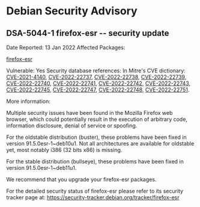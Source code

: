 
Debian Security Advisory
========================


DSA-5044-1 firefox-esr -- security update
-----------------------------------------



Date Reported:
13 Jan 2022
Affected Packages:

[firefox-esr](https://packages.debian.org/src:firefox-esr)

Vulnerable:
Yes
Security database references:
In Mitre's CVE dictionary: [CVE-2021-4140](https://security-tracker.debian.org/tracker/CVE-2021-4140), [CVE-2022-22737](https://security-tracker.debian.org/tracker/CVE-2022-22737), [CVE-2022-22738](https://security-tracker.debian.org/tracker/CVE-2022-22738), [CVE-2022-22739](https://security-tracker.debian.org/tracker/CVE-2022-22739), [CVE-2022-22740](https://security-tracker.debian.org/tracker/CVE-2022-22740), [CVE-2022-22741](https://security-tracker.debian.org/tracker/CVE-2022-22741), [CVE-2022-22742](https://security-tracker.debian.org/tracker/CVE-2022-22742), [CVE-2022-22743](https://security-tracker.debian.org/tracker/CVE-2022-22743), [CVE-2022-22745](https://security-tracker.debian.org/tracker/CVE-2022-22745), [CVE-2022-22747](https://security-tracker.debian.org/tracker/CVE-2022-22747), [CVE-2022-22748](https://security-tracker.debian.org/tracker/CVE-2022-22748), [CVE-2022-22751](https://security-tracker.debian.org/tracker/CVE-2022-22751).  

More information:

Multiple security issues have been found in the Mozilla Firefox web
browser, which could potentially result in the execution of arbitrary code,
information disclosure, denial of service or spoofing.


For the oldstable distribution (buster), these problems have been fixed
in version 91.5.0esr-1~deb10u1. Not all architectures are available for
oldstable yet, most notably i386 (32 bits x86) is missing.


For the stable distribution (bullseye), these problems have been fixed in
version 91.5.0esr-1~deb11u1.


We recommend that you upgrade your firefox-esr packages.


For the detailed security status of firefox-esr please refer to
its security tracker page at:
<https://security-tracker.debian.org/tracker/firefox-esr>





